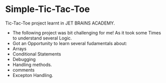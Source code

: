 # Simple-Tic-Tac-Toe
Tic-Tac-Toe project learnt in JET BRAINS ACADEMY.

* The following project was bit challenging for me! As it took some Times to understand several Logic.
* Got an Opportunity to learn several fudamentals about:
* Arrays
* Conditional Statements
* Debugging
* Handling methods.
* comments
* Excepton Handling.


